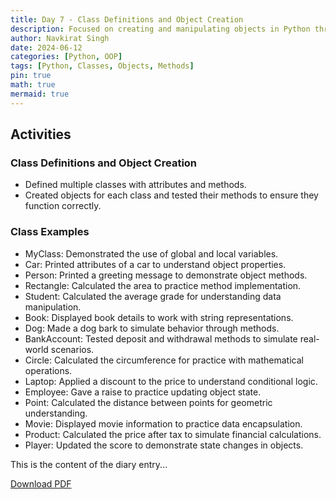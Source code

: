 ```yaml
---
title: Day 7 - Class Definitions and Object Creation
description: Focused on creating and manipulating objects in Python through class definitions and methods.
author: Navkirat Singh
date: 2024-06-12
categories: [Python, OOP]
tags: [Python, Classes, Objects, Methods]
pin: true
math: true
mermaid: true
---
```

## Activities

### Class Definitions and Object Creation

- Defined multiple classes with attributes and methods.
- Created objects for each class and tested their methods to ensure they function correctly.

### Class Examples

- MyClass: Demonstrated the use of global and local variables.
- Car: Printed attributes of a car to understand object properties.
- Person: Printed a greeting message to demonstrate object methods.
- Rectangle: Calculated the area to practice method implementation.
- Student: Calculated the average grade for understanding data manipulation.
- Book: Displayed book details to work with string representations.
- Dog: Made a dog bark to simulate behavior through methods.
- BankAccount: Tested deposit and withdrawal methods to simulate real-world scenarios.
- Circle: Calculated the circumference for practice with mathematical operations.
- Laptop: Applied a discount to the price to understand conditional logic.
- Employee: Gave a raise to practice updating object state.
- Point: Calculated the distance between points for geometric understanding.
- Movie: Displayed movie information to practice data encapsulation.
- Product: Calculated the price after tax to simulate financial calculations.
- Player: Updated the score to demonstrate state changes in objects.

This is the content of the diary entry...   

[Download PDF](/pdfs/2024-06-12-DAY7.pdf)
